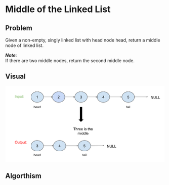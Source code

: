 # Middle of the Linked List

## Problem
Given a non-empty, singly linked list with head node head, return a middle node of linked list.

*__Note__*:<br>
If there are two middle nodes, return the second middle node.

## Visual
![](middleLL.png)

## Algorthism